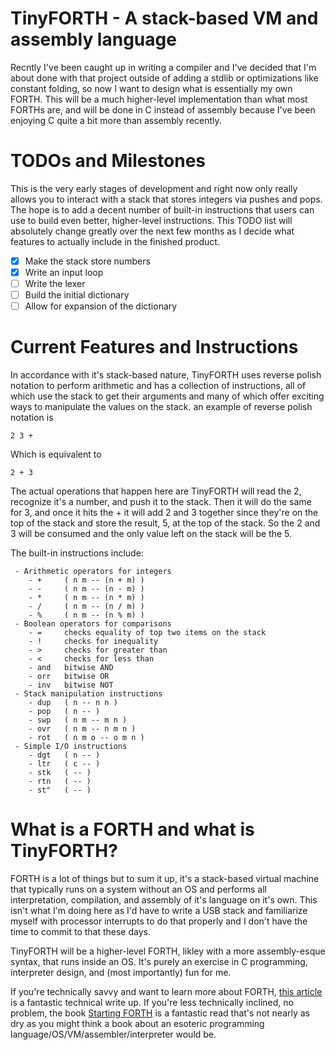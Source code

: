 # TinyFORTH - A stack-based VM and assembly language
Recntly I've been caught up in writing a compiler and I've decided that I'm about done with that project outside of adding a stdlib or optimizations like constant folding, so now I want to design what is essentially my own FORTH. This will be a much higher-level implementation than what most FORTHs are, and will be done in C instead of assembly because I've been enjoying C quite a bit more than assembly recently.

# TODOs and Milestones
This is the very early stages of development and right now only really allows you to interact with a stack that stores integers via pushes and pops. The hope is to add a decent number of built-in instructions that users can use to build even better, higher-level instructions. This TODO list will absolutely change greatly over the next few months as I decide what features to actually include in the finished product.

 - [x] Make the stack store numbers
 - [x] Write an input loop
 - [ ] Write the lexer
 - [ ] Build the initial dictionary
 - [ ] Allow for expansion of the dictionary

# Current Features and Instructions
In accordance with it's stack-based nature, TinyFORTH uses reverse polish notation to perform arithmetic and has a collection of instructions, all of which use the stack to get their arguments and many of which offer exciting ways to manipulate the values on the stack. an example of reverse polish notation is 
```
2 3 +
```
Which is equivalent to
```
2 + 3
```
The actual operations that happen here are TinyFORTH will read the 2, recognize it's a number, and push it to the stack. Then it will do the same for 3, and once it hits the + it will add 2 and 3 together since they're on the top of the stack and store the result, 5, at the top of the stack. So the 2 and 3 will be consumed and the only value left on the stack will be the 5.

The built-in instructions include:
```
 - Arithmetic operators for integers
    - +     ( n m -- (n + m) )
    - -     ( n m -- (n - m) )
    - *     ( n m -- (n * m) )
    - /     ( n m -- (n / m) )
    - %     ( n m -- (n % m) )
 - Boolean operators for comparisons
    - =     checks equality of top two items on the stack
    - !     checks for inequality
    - >     checks for greater than
    - <     checks for less than
    - and   bitwise AND
    - orr   bitwise OR
    - inv   bitwise NOT
 - Stack manipulation instructions
    - dup   ( n -- n n )
    - pop   ( n -- )
    - swp   ( n m -- m n ) 
    - ovr   ( n m -- n m n )
    - rot   ( n m o -- o m n )
 - Simple I/O instructions
    - dgt   ( n -- )
    - ltr   ( c -- )
    - stk   ( -- )
    - rtn   ( -- )
    - st"   ( -- )
```

# What is a FORTH and what is TinyFORTH?
FORTH is a lot of things but to sum it up, it's a stack-based virtual machine that typically runs on a system without an OS and performs all interpretation, compilation, and assembly of it's language on it's own. This isn't what I'm doing here as I'd have to write a USB stack and familiarize myself with processor interrupts to do that properly and I don't have the time to commit to that these days.

TinyFORTH will be a higher-level FORTH, likley with a more assembly-esque syntax, that runs inside an OS. It's purely an exercise in C programming, interpreter design, and (most importantly) fun for me.

If you're technically savvy and want to learn more about FORTH, [this article](https://www.cs.mcgill.ca/~rwest/wikispeedia/wpcd/wp/f/Forth.htm#:~:text=Forth%20parsing%20is%20simple%2C%20as,systems%20recognise%20additional%20whitespace%20characters.) is a fantastic technical write up. If you're less technically inclined, no problem, the book [Starting FORTH](https://1scyem2bunjw1ghzsf1cjwwn-wpengine.netdna-ssl.com/wp-content/uploads/2018/01/Starting-FORTH.pdf) is a fantastic read that's not nearly as dry as you might think a book about an esoteric programming language/OS/VM/assembler/interpreter would be.